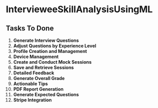# IntervieweeSkillAnalysisUsingML

## Tasks To Done

1. **Generate Interview Questions**
2. **Adjust Questions by Experience Level**
3. **Profile Creation and Management**
4. **Device Management**
5. **Create and Conduct Mock Sessions**
6. **Save and Retrieve Sessions**
7. **Detailed Feedback**
8. **Generate Overall Grade**
9. **Actionable Tips**
10. **PDF Report Generation**
11. **Generate Expected Questions**
12. **Stripe Integration**